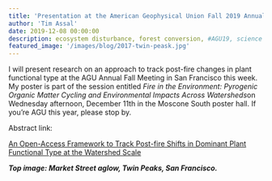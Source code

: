 ```yaml
---
title: 'Presentation at the American Geophysical Union Fall 2019 Annual Meeting'
author: 'Tim Assal'
date: 2019-12-08 00:00:00
description: ecosystem disturbance, forest conversion, #AGU19, science communication 
featured_image: '/images/blog/2017-twin-peask.jpg'
---
```


I will present research on an approach to track post-fire changes in
plant functional type at the AGU Annual Fall Meeting in San Francisco
this week. My poster is part of the session entitled *Fire in the
Environment: Pyrogenic Organic Matter Cycling and Environmental Impacts
Across Watersheds*on Wednesday afternoon, December 11th in the Moscone
South poster hall. If you’re AGU this year, please stop by.

Abstract link:

[An Open-Access Framework to Track Post-fire Shifts in Dominant Plant
Functional Type at the Watershed
Scale](https://agu.confex.com/agu/fm19/meetingapp.cgi/Paper/611491)

***Top image: Market Street aglow, Twin Peaks, San Francisco.***
